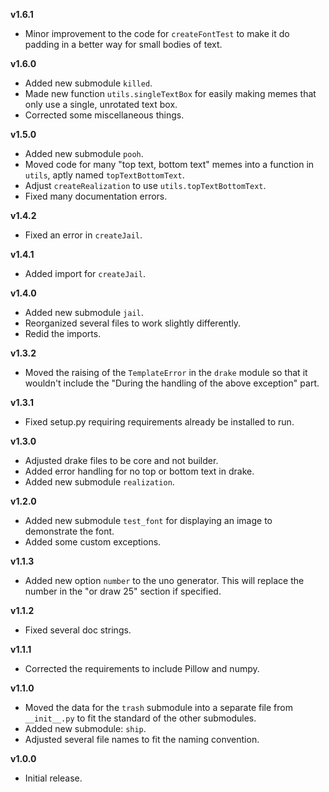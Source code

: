 **v1.6.1**
* Minor improvement to the code for `createFontTest` to make it do padding in a better way for small bodies of text.

**v1.6.0**
* Added new submodule `killed`.
* Made new function `utils.singleTextBox` for easily making memes that only use a single, unrotated text box.
* Corrected some miscellaneous things.

**v1.5.0**
* Added new submodule `pooh`.
* Moved code for many "top text, bottom text" memes into a function in `utils`, aptly named `topTextBottomText`.
* Adjust `createRealization` to use `utils.topTextBottomText`.
* Fixed many documentation errors.

**v1.4.2**
* Fixed an error in `createJail`.

**v1.4.1**
* Added import for `createJail`.

**v1.4.0**
* Added new submodule `jail`.
* Reorganized several files to work slightly differently.
* Redid the imports.

**v1.3.2**
* Moved the raising of the `TemplateError` in the `drake` module so that it wouldn't include the "During the handling of the above exception" part.

**v1.3.1**
* Fixed setup.py requiring requirements already be installed to run.

**v1.3.0**
* Adjusted drake files to be core and not builder.
* Added error handling for no top or bottom text in drake.
* Added new submodule `realization`.

**v1.2.0**
* Added new submodule `test_font` for displaying an image to demonstrate the font.
* Added some custom exceptions.

**v1.1.3**
* Added new option `number` to the uno generator. This will replace the number in the "or draw 25" section if specified.

**v1.1.2**
* Fixed several doc strings.

**v1.1.1**
* Corrected the requirements to include Pillow and numpy.

**v1.1.0**
* Moved the data for the `trash` submodule into a separate file from `__init__.py` to fit the standard of the other submodules.
* Added new submodule: `ship`.
* Adjusted several file names to fit the naming convention.

**v1.0.0**
* Initial release.

